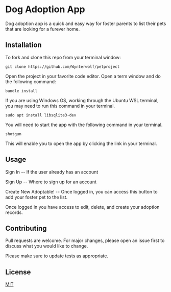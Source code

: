 # Dog Adoption App

Dog adoption app is a quick and easy way for foster parents to list their pets that are looking for a furever home.

## Installation

To fork and clone this repo from your terminal window:

```git clone https://github.com/Wynterwolf/petproject```

Open the project in your favorite code editor. Open a term window and do the following command:

```bundle install```

If you are using Windows OS, working through the Ubuntu WSL terminal, you may need to run this command in your terminal.

```sudo apt install libsqlite3-dev```

You will need to start the app with the following command in your terminal.

```shotgun```

This will enable you to open the app by clicking the link in your terminal.

## Usage

Sign In -- If the user already has an account

Sign Up -- Where to sign up for an account

Create New Adoptable! -- Once logged in, you can access this button to add your foster pet to the list.

Once logged in you have access to edit, delete, and create your adoption records.

## Contributing
Pull requests are welcome. For major changes, please open an issue first to discuss what you would like to change.

Please make sure to update tests as appropriate.

## License
[MIT](https://choosealicense.com/licenses/mit/)
